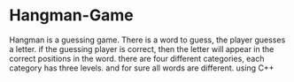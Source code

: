 # Hangman-Game
Hangman is a guessing game. There is a word to guess, the player guesses a letter. if the guessing player is correct, then the letter will appear in the correct positions in the word. there are four different categories, each category has three levels. and for sure all words are different. using C++
